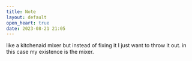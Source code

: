 ```yaml
---
title: Note
layout: default
open_heart: true
date: 2023-08-21 21:05
---
```


like a kitchenaid mixer but instead of fixing it I just want to throw it out. in this case my existence is the mixer.
